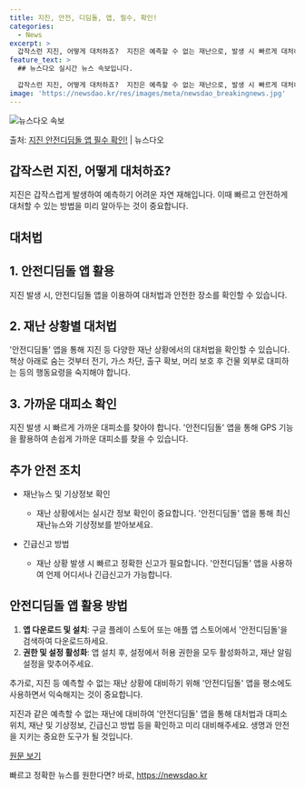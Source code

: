```yaml
---
title: 지진, 안전, 디딤돌, 앱, 필수, 확인!
categories:
  - News
excerpt: >
  갑작스런 지진, 어떻게 대처하죠?  지진은 예측할 수 없는 재난으로, 발생 시 빠르게 대처하는 방법을 알아두…
feature_text: >
  ## 뉴스다오 실시간 뉴스 속보입니다.

  갑작스런 지진, 어떻게 대처하죠?  지진은 예측할 수 없는 재난으로, 발생 시 빠르게 대처하는 방법을 알아두…
image: 'https://newsdao.kr/res/images/meta/newsdao_breakingnews.jpg'
---
```


![뉴스다오 속보](https://newsdao.kr/res/images/meta/newsdao_breakingnews.jpg)

<p>출처: <a href="https://newsdao.kr/4223" rel="dofollow">지진 안전디딤돌 앱 필수 확인!</a> | 뉴스다오</p>

## 갑작스런 지진, 어떻게 대처하죠?

지진은 갑작스럽게 발생하여 예측하기 어려운 자연 재해입니다. 이때 빠르고 안전하게 대처할 수 있는 방법을 미리 알아두는 것이 중요합니다.

## 대처법

## 1. 안전디딤돌 앱 활용
지진 발생 시, 안전디딤돌 앱을 이용하여 대처법과 안전한 장소를 확인할 수 있습니다.

## 2. 재난 상황별 대처법
'안전디딤돌' 앱을 통해 지진 등 다양한 재난 상황에서의 대처법을 확인할 수 있습니다. 책상 아래로 숨는 것부터 전기, 가스 차단, 출구 확보, 머리 보호 후 건물 외부로 대피하는 등의 행동요령을 숙지해야 합니다.

## 3. 가까운 대피소 확인
지진 발생 시 빠르게 가까운 대피소를 찾아야 합니다. '안전디딤돌' 앱을 통해 GPS 기능을 활용하여 손쉽게 가까운 대피소를 찾을 수 있습니다.

## 추가 안전 조치

- 재난뉴스 및 기상정보 확인
  - 재난 상황에서는 실시간 정보 확인이 중요합니다. '안전디딤돌' 앱을 통해 최신 재난뉴스와 기상정보를 받아보세요.

- 긴급신고 방법
  - 재난 상황 발생 시 빠르고 정확한 신고가 필요합니다. '안전디딤돌' 앱을 사용하여 언제 어디서나 긴급신고가 가능합니다.

## 안전디딤돌 앱 활용 방법

1. **앱 다운로드 및 설치**: 구글 플레이 스토어 또는 애플 앱 스토어에서 '안전디딤돌'을 검색하여 다운로드하세요.
2. **권한 및 설정 활성화**: 앱 설치 후, 설정에서 허용 권한을 모두 활성화하고, 재난 알림 설정을 맞추어주세요.

추가로, 지진 등 예측할 수 없는 재난 상황에 대비하기 위해 '안전디딤돌' 앱을 평소에도 사용하면서 익숙해지는 것이 중요합니다.

지진과 같은 예측할 수 없는 재난에 대비하여 '안전디딤돌' 앱을 통해 대처법과 대피소 위치, 재난 및 기상정보, 긴급신고 방법 등을 확인하고 미리 대비해주세요. 생명과 안전을 지키는 중요한 도구가 될 것입니다.

[원문 보기](https://newsdao.kr/4223) 

빠르고 정확한 뉴스를 원한다면? 바로, <a href="https://newsdao.kr" rel="dofollow">https://newsdao.kr</a>


